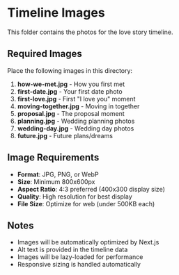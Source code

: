 # Timeline Images

This folder contains the photos for the love story timeline.

## Required Images

Place the following images in this directory:

1. **how-we-met.jpg** - How you first met
2. **first-date.jpg** - Your first date photo
3. **first-love.jpg** - First "I love you" moment
4. **moving-together.jpg** - Moving in together
5. **proposal.jpg** - The proposal moment
6. **planning.jpg** - Wedding planning photos
7. **wedding-day.jpg** - Wedding day photos
8. **future.jpg** - Future plans/dreams

## Image Requirements

- **Format**: JPG, PNG, or WebP
- **Size**: Minimum 800x600px
- **Aspect Ratio**: 4:3 preferred (400x300 display size)
- **Quality**: High resolution for best display
- **File Size**: Optimize for web (under 500KB each)

## Notes

- Images will be automatically optimized by Next.js
- Alt text is provided in the timeline data
- Images will be lazy-loaded for performance
- Responsive sizing is handled automatically
